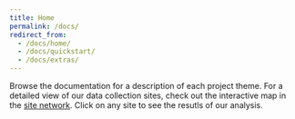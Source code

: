 ```yaml
---
title: Home
permalink: /docs/
redirect_from:
  - /docs/home/
  - /docs/quickstart/
  - /docs/extras/
---
```

Browse the documentation for a description of each project theme. For a detailed view of our data collection sites, check out the interactive map in the [site network](/docs/observation-sites/). Click on any site to see the resutls of our analysis.
